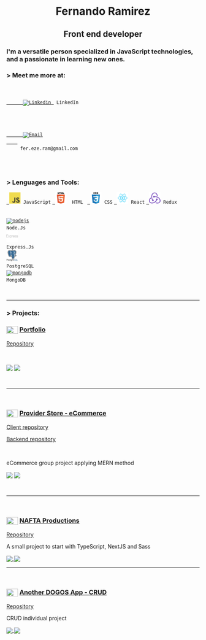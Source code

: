 <!-- <p align="center"><img
      src="https://res.cloudinary.com/fenkratos/image/upload/v1665450988/code_jljvxf.jpg"
  />
</p> -->

<h1 align="center" width="75%">Fernando Ramirez</h1>
<h2 align="center" width="75%">Front end developer</h2>
<h3>
  I'm a versatile person specialized in JavaScript technologies, and a
  passionate in learning new ones.
</h3>

<h3> > Meet me more at:</h3>

<p>
  <code>
    <a href="https://www.linkedin.com/in/fernando-e-ramirez/" target="_blank">
      <img
        src="https://res.cloudinary.com/dlexbrcrv/image/upload/v1621273442/Proyects/linkedin_1_wfivod.svg"
        alt="Linkedin"
        height="30"
      /> </a
    ><span> LinkedIn </span>
  </code>
</p>

<!--  <p> <code>
    <a href="https://res.cloudinary.com/facu/image/upload/v1621971466/Github/Facundo_Nicolas_Cordoba_Perez_nn02qy.jpg" target="_blank">
      <img src="https://res.cloudinary.com/dlexbrcrv/image/upload/v1621273444/Proyects/cv_ctuedj.svg" alt="CV" height="30"/>
  </a> <span> Curriculum ES </span>
</code></p> -->

<p>
  <code>
    <a
      href="https://mail.google.com/mail/u/0/?fs=1&to=fer.eze.ram@gmail.com&tf=cm"
      target="_blank"
    >
      <img
        src="https://res.cloudinary.com/dlexbrcrv/image/upload/v1621291618/Proyects/email_wyxjlw.svg"
        alt="Email"
        height="30"
      />
    </a>
    <span> fer.eze.ram@gmail.com</span>
  </code>
</p>

<br />

<h3> > Lenguages and Tools:</h3>

<p align="left">
  <code><a href="https://developer.mozilla.org/en-US/docs/Web/JavaScript" target="_blank"> <img src="https://raw.githubusercontent.com/devicons/devicon/master/icons/javascript/javascript-original.svg" alt="javascript" height="30"/></a> JavaScript</code>
  <code><a href="https://www.w3.org/html/" target="_blank"> <img src="https://raw.githubusercontent.com/devicons/devicon/master/icons/html5/html5-original-wordmark.svg" alt="html5" height="30"/></a> <span> HTML </span></code>
  <code><a href="https://developer.mozilla.org/es/docs/Web/CSS" target="_blank"> <img src="https://raw.githubusercontent.com/github/explore/80688e429a7d4ef2fca1e82350fe8e3517d3494d/topics/css/css.png" alt="html5" height="30"/></a> CSS</code>
  <code><a href="https://reactjs.org/" target="_blank"> <img src="https://raw.githubusercontent.com/github/explore/80688e429a7d4ef2fca1e82350fe8e3517d3494d/topics/react/react.png" alt="react" height="30"/></a> React</code>
  <code><a href="https://redux.js.org" target="_blank"> <img src="https://raw.githubusercontent.com/devicons/devicon/master/icons/redux/redux-original.svg" alt="redux" width="30" height="30"/></a> Redux</code>
  
  <code><a href="https://nodejs.org" target="_blank"> <img src="https://storage.semalt.com/uploads/articles/6e222187f3ca196b689b9d3984685dc91.png" alt="nodejs" height="30"/></a> Node.Js</code>
  <code><a href="https://expressjs.com" target="_blank"> <img src="https://raw.githubusercontent.com/github/explore/80688e429a7d4ef2fca1e82350fe8e3517d3494d/topics/express/express.png" alt="express" height="30"/></a> Express.Js</code>
  <code><a href="https://www.postgresql.org" target="_blank"> <img src="https://raw.githubusercontent.com/devicons/devicon/master/icons/postgresql/postgresql-original-wordmark.svg" alt="postgresql" width="30" height="30"/></a> PostgreSQL</code>
  <code><a href="https://www.mongodb.com/" target="_blank"> <img src="https://memo8.com/wp-content/uploads/2020/05/225-2254691_9kib-354x415-unnamed-mongodb-logo-svg-e1588311798927.jpg" alt="mongodb" height="30"/></a> MongoDB</code>

</p>

<br />
<hr />

<h3> > Projects:</h3>

<p align="left">
  <h3>
  <img
    align="center"
    src="https://res.cloudinary.com/dcen68vrk/image/upload/v1616990316/GitHub%20Profile/point_msrsac.svg"
    height="20"
    width="30"
  />
    <a href="https://fernando-ramirez.vercel.app/">Portfolio</a>
  </h3>
</p>

<p>
  <a href="https://github.com/fereramirez/portfolio">Repository</a>
</p>
<br />

<img
  align="center"
  src="https://res.cloudinary.com/dcen68vrk/image/upload/v1616992169/GitHub%20Profile/line_geelnc.svg"
  width="30"
/>
<a href="https://fernando-ramirez.vercel.app/">
<img
    align="center"
    src="https://res.cloudinary.com/fenkratos/image/upload/v1666897318/GitHub/portfolio-home_j0lbsc.png"
    width="500"
/></a>

<br />
<hr />
<br />

<p align="left">
  <h3>
  <img
    align="center"
    src="https://res.cloudinary.com/dcen68vrk/image/upload/v1616990316/GitHub%20Profile/point_msrsac.svg"
    height="20"
    width="30"
  />
    <a href="https://providerstore.vercel.app/">Provider Store - eCommerce</a>
  </h3>
</p>

<p>
  <a href="https://github.com/fereramirez/provider-client">Client repository</a>
</p>
<p>
  <a href="https://github.com/fereramirez/provider-backend"
    >Backend repository</a
  >
</p>
<br />
<p>eCommerce group project applying MERN method</p>

<img
  align="center"
  src="https://res.cloudinary.com/dcen68vrk/image/upload/v1616992169/GitHub%20Profile/line_geelnc.svg"
  width="30"
/>
<a href="https://providerstore.vercel.app/">
<img
    align="center"
    src="https://res.cloudinary.com/fenkratos/image/upload/v1665449606/provider_fepqlc.png"
    width="500"
/></a>

<br />
<hr />
<br />

<p align="left">
<h3>
<img
  align="center"
  src="https://res.cloudinary.com/dcen68vrk/image/upload/v1616990316/GitHub%20Profile/point_msrsac.svg"
  height="20"
  width="30"
/>
<a href="https://nafta.vercel.app">NAFTA Productions</a>
</h3>
</p>

<p>
  <a href="https://github.com/fereramirez/nafta-productions">Repository</a>
</p>
<p>A small project to start with TypeScript, NextJS and Sass</p>

<a href="https://nafta.vercel.app">
  <img
    align="center"
    src="https://res.cloudinary.com/dcen68vrk/image/upload/v1616992169/GitHub%20Profile/line_geelnc.svg"
    width="30" />
  <img
    align="center"
    src="https://res.cloudinary.com/fenkratos/image/upload/v1667188639/GitHub/nafta_rdxz7f.png"
    width="500"
/></a>

<br />
<hr />
<br />

<p align="left">
<h3>
<img
  align="center"
  src="https://res.cloudinary.com/dcen68vrk/image/upload/v1616990316/GitHub%20Profile/point_msrsac.svg"
  height="20"
  width="30"
/>
<a href="https://another-dogos-app.vercel.app">Another DOGOS App - CRUD</a>
</h3>
</p>

<p>
  <a href="https://github.com/fereramirez/Another-DOGGOS-app">Repository</a>
</p>
<p>CRUD individual project</p>

<a href="https://another-dogos-app.vercel.app">
  <img
    align="center"
    src="https://res.cloudinary.com/dcen68vrk/image/upload/v1616992169/GitHub%20Profile/line_geelnc.svg"
    width="30" />
  <img
    align="center"
    src="https://res.cloudinary.com/fenkratos/image/upload/v1665449695/dogos_s0swzh.png"
    width="500"
/></a>
